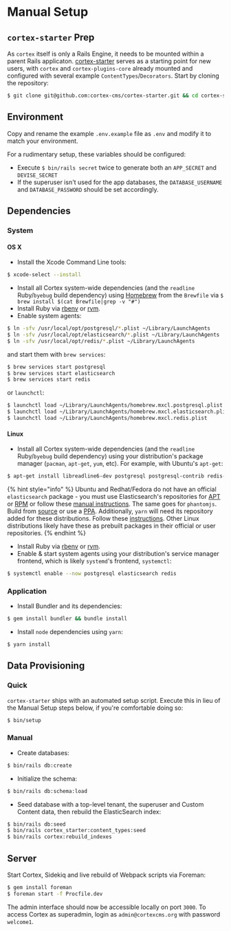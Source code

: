# Manual Setup

## `cortex-starter` Prep

As `cortex` itself is only a Rails Engine, it needs to be mounted within a parent Rails applicaton. [cortex-starter](https://github.com/cortex-cms/cortex-starter) serves as a starting point for new users, with `cortex` and `cortex-plugins-core` already mounted and configured with several example `ContentTypes`/`Decorators`. Start by cloning the repository:

```bash
$ git clone git@github.com:cortex-cms/cortex-starter.git && cd cortex-starter
```

## Environment

Copy and rename the example `.env.example` file as `.env` and modify it to match your environment.

For a rudimentary setup, these variables should be configured:

* Execute `$ bin/rails secret` twice to generate both an `APP_SECRET` and `DEVISE_SECRET`
* If the superuser isn't used for the app databases, the `DATABASE_USERNAME` and `DATABASE_PASSWORD` should be set accordingly.

## Dependencies

### System

#### OS X

* Install the Xcode Command Line tools:

```bash
$ xcode-select --install
```

* Install all Cortex system-wide dependencies \(and the `readline` Ruby/`byebug` build dependency\) using [Homebrew](http://brew.sh/) from the `Brewfile` via `$ brew install $(cat Brewfile|grep -v "#")`
* Install Ruby via [rbenv](https://github.com/sstephenson/rbenv) or [rvm](https://rvm.io/).
* Enable system agents:

```bash
$ ln -sfv /usr/local/opt/postgresql/*.plist ~/Library/LaunchAgents
$ ln -sfv /usr/local/opt/elasticsearch/*.plist ~/Library/LaunchAgents
$ ln -sfv /usr/local/opt/redis/*.plist ~/Library/LaunchAgents
```

and start them with `brew services`:

```bash
$ brew services start postgresql
$ brew services start elasticsearch
$ brew services start redis
```

or `launchctl`:

```bash
$ launchctl load ~/Library/LaunchAgents/homebrew.mxcl.postgresql.plist
$ launchctl load ~/Library/LaunchAgents/homebrew.mxcl.elasticsearch.plist
$ launchctl load ~/Library/LaunchAgents/homebrew.mxcl.redis.plist
```

#### Linux

* Install all Cortex system-wide dependencies \(and the `readline` Ruby/`byebug` build dependency\) using your distribution's package manager \(`pacman`, `apt-get`, `yum`, etc\). For example, with Ubuntu's `apt-get`:

```bash
$ apt-get install libreadline6-dev postgresql postgresql-contrib redis-server openjdk-8-jre imagemagick jpegoptim ghostscript
```

{% hint style="info" %}
Ubuntu and Redhat/Fedora do not have an official `elasticsearch` package - you must use Elasticsearch's repositories for [APT](https://www.elastic.co/guide/en/elasticsearch/reference/current/deb.html) or [RPM](https://www.elastic.co/guide/en/elasticsearch/reference/current/rpm.html) or follow these [manual instructions](https://www.elastic.co/guide/en/elasticsearch/reference/current/_installation.html). The same goes for `phantomjs`. Build from [source](http://phantomjs.org/download.html) or use a [PPA](https://launchpad.net/ubuntu/+ppas?name_filter=phantomjs). Additionally, `yarn` will need its repository added for these distributions. Follow these [instructions](https://yarnpkg.com/lang/en/docs/install). Other Linux distributions likely have these as prebuilt packages in their official or user repositories.
{% endhint %}

* Install Ruby via [rbenv](https://github.com/sstephenson/rbenv) or [rvm](https://rvm.io/).
* Enable & start system agents using your distribution's service manager frontend, which is likely `systemd`'s frontend, `systemctl`:

```bash
$ systemctl enable --now postgresql elasticsearch redis
```

### Application

* Install Bundler and its dependencies:

```bash
$ gem install bundler && bundle install
```

* Install `node` dependencies using `yarn`:

```bash
$ yarn install
```

## Data Provisioning

### Quick

`cortex-starter` ships with an automated setup script. Execute this in lieu of the Manual Setup steps below, if you're comfortable doing so:

```bash
$ bin/setup
```

### Manual

* Create databases:

```bash
$ bin/rails db:create
```

* Initialize the schema:

```bash
$ bin/rails db:schema:load
```

* Seed database with a top-level tenant, the superuser and Custom Content data, then rebuild the ElasticSearch index:

```bash
$ bin/rails db:seed
$ bin/rails cortex_starter:content_types:seed
$ bin/rails cortex:rebuild_indexes
```

## Server

Start Cortex, Sidekiq and live rebuild of Webpack scripts via Foreman:

```bash
$ gem install foreman
$ foreman start -f Procfile.dev
```

The admin interface should now be accessible locally on port `3000`. To access Cortex as superadmin, login as `admin@cortexcms.org` with password `welcome1`.

